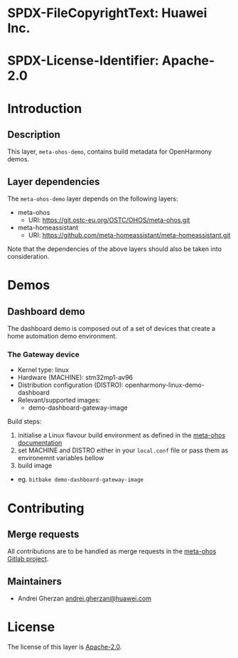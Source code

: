 # SPDX-FileCopyrightText: Huawei Inc.
#
# SPDX-License-Identifier: Apache-2.0

# Introduction

## Description

This layer, `meta-ohos-demo`, contains build metadata for OpenHarmony demos.

## Layer dependencies

The `meta-ohos-demo` layer depends on the following layers:

* meta-ohos
  * URI: https://git.ostc-eu.org/OSTC/OHOS/meta-ohos.git
* meta-homeassistant
  * URI: https://github.com/meta-homeassistant/meta-homeassistant.git

Note that the dependencies of the above layers should also be taken into
consideration.

# Demos

## Dashboard demo

The dashboard demo is composed out of a set of devices that create a home automation demo environment.

### The Gateway device

* Kernel type: linux
* Hardware (MACHINE): stm32mp1-av96
* Distribution configuration (DISTRO): openharmony-linux-demo-dashboard
* Relevant/supported images:
  * demo-dashboard-gateway-image

Build steps:

1. initialise a Linux flavour build environment as defined in the [meta-ohos documentation](https://git.ostc-eu.org/OSTC/OHOS/meta-ohos#ohos-linux-flavour)
2. set MACHINE and DISTRO either in your `local.conf` file or pass them as environemnt variables bellow
3. build image
  * eg. `bitbake demo-dashboard-gateway-image`

# Contributing

## Merge requests

All contributions are to be handled as merge requests in the [meta-ohos Gitlab project](https://git.ostc-eu.org/OSTC/OHOS/meta-ohos).

## Maintainers

* Andrei Gherzan <andrei.gherzan@huawei.com>

# License

The license of this layer is [Apache-2.0](https://git.ostc-eu.org/OSTC/OHOS/meta-ohos/-/blob/stable/LICENSES/Apache-2.0.txt).
